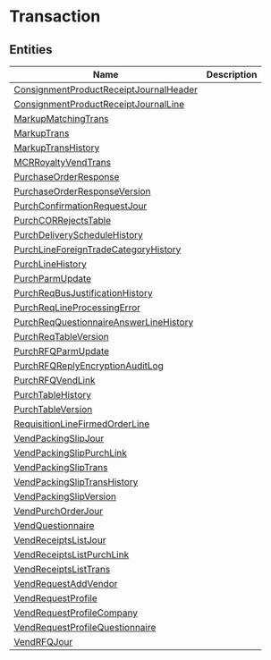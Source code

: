 
# Transaction


## Entities

|Name|Description|
|---|---|
|[ConsignmentProductReceiptJournalHeader](ConsignmentProductReceiptJournalHeader.cdm.json)||
|[ConsignmentProductReceiptJournalLine](ConsignmentProductReceiptJournalLine.cdm.json)||
|[MarkupMatchingTrans](MarkupMatchingTrans.cdm.json)||
|[MarkupTrans](MarkupTrans.cdm.json)||
|[MarkupTransHistory](MarkupTransHistory.cdm.json)||
|[MCRRoyaltyVendTrans](MCRRoyaltyVendTrans.cdm.json)||
|[PurchaseOrderResponse](PurchaseOrderResponse.cdm.json)||
|[PurchaseOrderResponseVersion](PurchaseOrderResponseVersion.cdm.json)||
|[PurchConfirmationRequestJour](PurchConfirmationRequestJour.cdm.json)||
|[PurchCORRejectsTable](PurchCORRejectsTable.cdm.json)||
|[PurchDeliveryScheduleHistory](PurchDeliveryScheduleHistory.cdm.json)||
|[PurchLineForeignTradeCategoryHistory](PurchLineForeignTradeCategoryHistory.cdm.json)||
|[PurchLineHistory](PurchLineHistory.cdm.json)||
|[PurchParmUpdate](PurchParmUpdate.cdm.json)||
|[PurchReqBusJustificationHistory](PurchReqBusJustificationHistory.cdm.json)||
|[PurchReqLineProcessingError](PurchReqLineProcessingError.cdm.json)||
|[PurchReqQuestionnaireAnswerLineHistory](PurchReqQuestionnaireAnswerLineHistory.cdm.json)||
|[PurchReqTableVersion](PurchReqTableVersion.cdm.json)||
|[PurchRFQParmUpdate](PurchRFQParmUpdate.cdm.json)||
|[PurchRFQReplyEncryptionAuditLog](PurchRFQReplyEncryptionAuditLog.cdm.json)||
|[PurchRFQVendLink](PurchRFQVendLink.cdm.json)||
|[PurchTableHistory](PurchTableHistory.cdm.json)||
|[PurchTableVersion](PurchTableVersion.cdm.json)||
|[RequisitionLineFirmedOrderLine](RequisitionLineFirmedOrderLine.cdm.json)||
|[VendPackingSlipJour](VendPackingSlipJour.cdm.json)||
|[VendPackingSlipPurchLink](VendPackingSlipPurchLink.cdm.json)||
|[VendPackingSlipTrans](VendPackingSlipTrans.cdm.json)||
|[VendPackingSlipTransHistory](VendPackingSlipTransHistory.cdm.json)||
|[VendPackingSlipVersion](VendPackingSlipVersion.cdm.json)||
|[VendPurchOrderJour](VendPurchOrderJour.cdm.json)||
|[VendQuestionnaire](VendQuestionnaire.cdm.json)||
|[VendReceiptsListJour](VendReceiptsListJour.cdm.json)||
|[VendReceiptsListPurchLink](VendReceiptsListPurchLink.cdm.json)||
|[VendReceiptsListTrans](VendReceiptsListTrans.cdm.json)||
|[VendRequestAddVendor](VendRequestAddVendor.cdm.json)||
|[VendRequestProfile](VendRequestProfile.cdm.json)||
|[VendRequestProfileCompany](VendRequestProfileCompany.cdm.json)||
|[VendRequestProfileQuestionnaire](VendRequestProfileQuestionnaire.cdm.json)||
|[VendRFQJour](VendRFQJour.cdm.json)||
